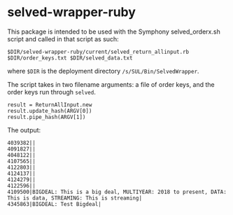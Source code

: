 # selved-wrapper-ruby

This package is intended to be used with the Symphony selved_orderx.sh script and called in that script as
such:
```
$DIR/selved-wrapper-ruby/current/selved_return_allinput.rb $DIR/order_keys.txt $DIR/selved_data.txt
```
where `$DIR` is the deployment directory `/s/SUL/Bin/SelvedWrapper`.

The script takes in two filename arguments: a file of order keys, and the order keys run through `selved`.

```
result = ReturnAllInput.new
result.update_hash(ARGV[0])
result.pipe_hash(ARGV[1])
```

The output:
```
4039382||
4091827||
4048122||
4107565||
4122803||
4124137||
4124279||
4122596||
4109500|BIGDEAL: This is a big deal, MULTIYEAR: 2018 to present, DATA: This is data, STREAMING: This is streaming|
4345863|BIGDEAL: Test Bigdeal|
``` 
